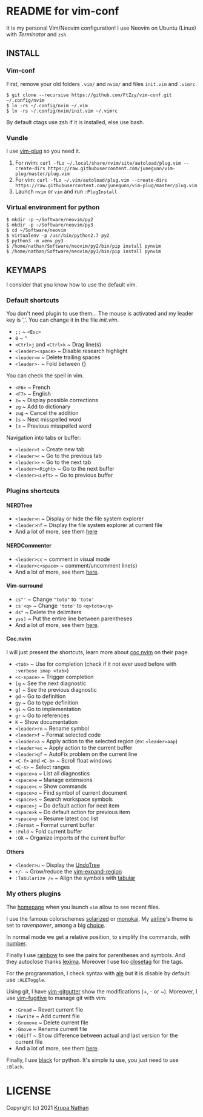 # README for vim-conf

It is my personal Vim/Neovim configuration! I use Neovim on Ubuntu (Linux) with _Terminator_ and `zsh`.



## INSTALL

### Vim-conf

First, remove your old folders `.vim/` and `nvim/` and files `init.vim` and `.vimrc`.
```
$ git clone --recursive https://github.com/FtZzy/vim-conf.git ~/.config/nvim
$ ln -rs ~/.config/nvim ~/.vim
$ ln -rs ~/.config/nvim/init.vim ~/.vimrc
```
By default ctags use zsh if it is installed, else use bash.


### Vundle

I use [vim-plug](https://github.com/junegunn/vim-plug) so you need it.

1. For nvim: `curl -fLo ~/.local/share/nvim/site/autoload/plug.vim --create-dirs https://raw.githubusercontent.com/junegunn/vim-plug/master/plug.vim`
1. For vim: `curl -fLo ~/.vim/autoload/plug.vim --create-dirs https://raw.githubusercontent.com/junegunn/vim-plug/master/plug.vim`
1. Launch `nvim` or `vim` and run `:PlugInstall`


### Virtual environment for python

```
$ mkdir -p ~/Software/neovim/py2
$ mkdir -p ~/Software/neovim/py3
$ cd ~/Software/neovim
$ virtualenv -p /usr/bin/python2.7 py2
$ python3 -m venv py3
$ /home/nathan/Software/neovim/py2/bin/pip install pynvim
$ /home/nathan/Software/neovim/py3/bin/pip install pynvim
```



## KEYMAPS

I consider that you know how to use the default vim.


### Default shortcuts

You don't need plugin to use them...
The mouse is activated and my leader key is ','. You can change it in the file _init.vim_.

* `;;` ~ `<Esc>`
* `0` ~ `^`
* `<Ctrl>j` and `<Ctrl>k` ~ Drag line(s)
* `<leader><space>` ~ Disable research highlight
* `<leader>w` ~ Delete trailing spaces
* `<leader>-` ~ Fold between {}

You can check the spell in vim.

* `<F6>` ~ French
* `<F7>` ~ English
* `z=` ~ Display possible corrections
* `zg` ~ Add to dictionary
* `zug` ~ Cancel the addition
* `]s` ~ Next misspelled word
* `[s` ~ Previous misspelled word

Navigation into tabs or buffer:

* `<leader>t` ~ Create new tab
* `<leader><` ~ Go to the previous tab
* `<leader>>` ~ Go to the next tab
* `<leader><Right>` ~ Go to the next buffer
* `<leader><Left>` ~ Go to previous buffer


### Plugins shortcuts

#### NERDTree

* `<leader>n` ~ Display or hide the file system explorer
* `<leader>nf` ~ Display the file system explorer at current file
* And a lot of more, see them [here](https://github.com/scrooloose/nerdtree)

#### NERDCommenter

* `<leader>cc` ~ comment in visual mode
* `<leader>c<space>` ~ comment/uncomment line(s)
* And a lot of more, see them [here](https://github.com/scrooloose/nerdcommenter).

#### Vim-surround 

* `cs"'` ~ Change `"toto"` to `'toto'`
* `cs'<q>` ~ Change `'toto'` to `<q>toto</q>`
* `ds"` ~ Delete the delimiters
* `yss)` ~ Put the entire line between parentheses
* And a lot of more, see them [here](https://github.com/tpope/vim-surround).

#### Coc.nvim

I will just present the shortcuts, learn more about [coc.nvim](https://github.com/neoclide/coc.nvim) on their page.

* `<tab>` ~ Use for completion (check if it not ever used before with `:verbose imap <tab>`)
* `<c-space>` ~ Trigger completion
* `[g` ~ See the next diagnostic
* `g]` ~ See the previous diagnostic
* `gd` ~ Go to definition
* `gy` ~ Go to type definition
* `gi` ~ Go to implementation
* `gr` ~ Go to references
* `K` ~ Show documentation
* `<leader>rn` ~ Rename symbol
* `<leader>f` ~ Format selected code
* `<leader>a` ~ Apply action to the selected region (ex: `<leader>aap`)
* `<leader>ac` ~ Apply action to the current buffer
* `<leader>qf` ~ AutoFix problem on the current line
* `<C-f>` and `<C-b>` ~ Scroll float windows
* `<C-s>` ~ Select ranges
* `<space>a` ~ List all diagnostics
* `<space>e` ~ Manage extensions
* `<space>c` ~ Show commands
* `<space>o` ~ Find symbol of current document
* `<space>s` ~ Search workspace symbols
* `<space>j` ~ Do default action for next item
* `<space>k` ~ Do default action for previous item
* `<space>p` ~ Resume latest coc list
* `:Format` ~ Format current buffer
* `:Fold` ~ Fold current buffer
* `:OR` ~ Organize imports of the current buffer

#### Others

* `<leader>u` ~ Display the [UndoTree](https://github.com/mbbill/undotree)
* `+/-` ~ Grow/reduce the [vim-expand-region](https://github.com/terryma/vim-expand-region)
* `:Tabularize /=` ~ Align the symbols with [tabular](https://github.com/godlygeek/tabular)


### My others plugins

The [homepage](https://github.com/mhinz/vim-startify) when you launch `vim` allow to see recent files.

I use the famous colorschemes [solarized](https://github.com/altercation/vim-colors-solarized) or [monokai](https://github.com/sickill/vim-monokai). My [airline](https://github.com/vim-airline/vim-airline)'s theme is set to _ravenpower_, among a big [choice](https://github.com/vim-airline/vim-airline-themes).

In normal mode we get a relative position, to simplify the commands, with [number](https://github.com/myusuf3/numbers.vim).

Finally I use [rainbow](https://github.com/luochen1990/rainbow) to see the pairs for parentheses and symbols. And they autoclose thanks [lexima](https://github.com/cohama/lexima.vim). Moreover I use too [closetag](https://github.com/alvan/vim-closetag) for the tags.

For the programmation, I check syntax with [ale](https://github.com/dense-analysis/ale') but it is disable by default: use `:ALEToggle`.

Using git, I have [vim-gitgutter](https://github.com/airblade/vim-gitgutter) show the modifications (+, - or ~).
Moreover, I use [vim-fugitive](https://github.com/tpope/vim-fugitive) to manage git with vim:

* `:Gread` ~ Revert current file
* `:Gwrite` ~ Add current file
* `:Gremove` ~ Delete current file
* `:Gmove` ~ Rename current file
* `:Gdiff` ~ Show difference between actual and last version for the current file
* And a lot of more, see them [here](http://vimcasts.org/episodes/fugitive-vim---a-complement-to-command-line-git/).

Finally, I use [black](https://github.com/psf/black) for python. It's simple tu use, you just need to use `:Black`.




# LICENSE
Copyright (c) 2021 [Krupa Nathan](https://github.com/FtZzy)
